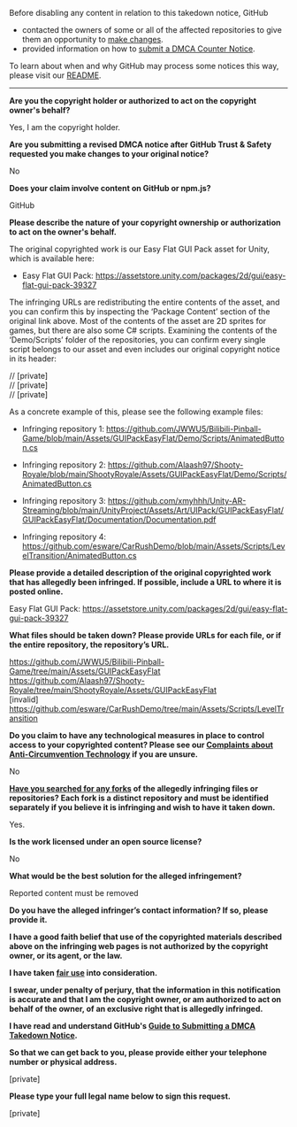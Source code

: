 Before disabling any content in relation to this takedown notice, GitHub
- contacted the owners of some or all of the affected repositories to give them an opportunity to [make changes](https://docs.github.com/en/github/site-policy/dmca-takedown-policy#a-how-does-this-actually-work).
- provided information on how to [submit a DMCA Counter Notice](https://docs.github.com/en/articles/guide-to-submitting-a-dmca-counter-notice).

To learn about when and why GitHub may process some notices this way, please visit our [README](https://github.com/github/dmca/blob/master/README.md#anatomy-of-a-takedown-notice).

---

**Are you the copyright holder or authorized to act on the copyright owner's behalf?**  
  
Yes, I am the copyright holder.  
  
**Are you submitting a revised DMCA notice after GitHub Trust & Safety requested you make changes to your original notice?**  
  
No  
  
**Does your claim involve content on GitHub or npm.js?**  
  
GitHub  
  
**Please describe the nature of your copyright ownership or authorization to act on the owner's behalf.**  
  
The original copyrighted work is our Easy Flat GUI Pack asset for Unity, which is available here:  
  
- Easy Flat GUI Pack: https://assetstore.unity.com/packages/2d/gui/easy-flat-gui-pack-39327  
  
The infringing URLs are redistributing the entire contents of the asset, and you can confirm this by inspecting the ‘Package Content’ section of the original link above. Most of the contents of the asset are 2D sprites for games, but there are also some C# scripts. Examining the contents of the ‘Demo/Scripts’ folder of the repositories, you can confirm every single script belongs to our asset and even includes our original copyright notice in its header:  
  
// [private]   
// [private]    
// [private]    
  
As a concrete example of this, please see the following example files:  
  
- Infringing repository 1: https://github.com/JWWU5/Bilibili-Pinball-Game/blob/main/Assets/GUIPackEasyFlat/Demo/Scripts/AnimatedButton.cs  
  
- Infringing repository 2: https://github.com/Alaash97/Shooty-Royale/blob/main/ShootyRoyale/Assets/GUIPackEasyFlat/Demo/Scripts/AnimatedButton.cs  
  
- Infringing repository 3: https://github.com/xmyhhh/Unity-AR-Streaming/blob/main/UnityProject/Assets/Art/UIPack/GUIPackEasyFlat/GUIPackEasyFlat/Documentation/Documentation.pdf  
  
- Infringing repository 4: https://github.com/esware/CarRushDemo/blob/main/Assets/Scripts/LevelTransition/AnimatedButton.cs  
  
**Please provide a detailed description of the original copyrighted work that has allegedly been infringed. If possible, include a URL to where it is posted online.**  
  
Easy Flat GUI Pack: https://assetstore.unity.com/packages/2d/gui/easy-flat-gui-pack-39327  
  
**What files should be taken down? Please provide URLs for each file, or if the entire repository, the repository’s URL.**  
  
https://github.com/JWWU5/Bilibili-Pinball-Game/tree/main/Assets/GUIPackEasyFlat  
https://github.com/Alaash97/Shooty-Royale/tree/main/ShootyRoyale/Assets/GUIPackEasyFlat  
[invalid]   
https://github.com/esware/CarRushDemo/tree/main/Assets/Scripts/LevelTransition  
  
**Do you claim to have any technological measures in place to control access to your copyrighted content? Please see our <a href="https://docs.github.com/articles/guide-to-submitting-a-dmca-takedown-notice#complaints-about-anti-circumvention-technology">Complaints about Anti-Circumvention Technology</a> if you are unsure.**  
  
No  
  
**<a href="https://docs.github.com/articles/dmca-takedown-policy#b-what-about-forks-or-whats-a-fork">Have you searched for any forks</a> of the allegedly infringing files or repositories? Each fork is a distinct repository and must be identified separately if you believe it is infringing and wish to have it taken down.**  
  
Yes.  
  
**Is the work licensed under an open source license?**  
  
No  
  
**What would be the best solution for the alleged infringement?**  
  
Reported content must be removed  
  
**Do you have the alleged infringer’s contact information? If so, please provide it.**  
  
**I have a good faith belief that use of the copyrighted materials described above on the infringing web pages is not authorized by the copyright owner, or its agent, or the law.**  
  
**I have taken <a href="https://www.lumendatabase.org/topics/22">fair use</a> into consideration.**  
  
**I swear, under penalty of perjury, that the information in this notification is accurate and that I am the copyright owner, or am authorized to act on behalf of the owner, of an exclusive right that is allegedly infringed.**  
  
**I have read and understand GitHub's <a href="https://docs.github.com/articles/guide-to-submitting-a-dmca-takedown-notice/">Guide to Submitting a DMCA Takedown Notice</a>.**  
  
**So that we can get back to you, please provide either your telephone number or physical address.**  
  
[private]   
  
**Please type your full legal name below to sign this request.**  
  
[private]   
